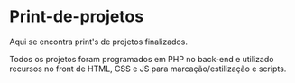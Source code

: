 # Print-de-projetos

Aqui se encontra print's de projetos finalizados.

Todos os projetos foram programados em PHP no back-end e utilizado recursos no front de HTML, CSS e JS para marcação/estilização e scripts.
